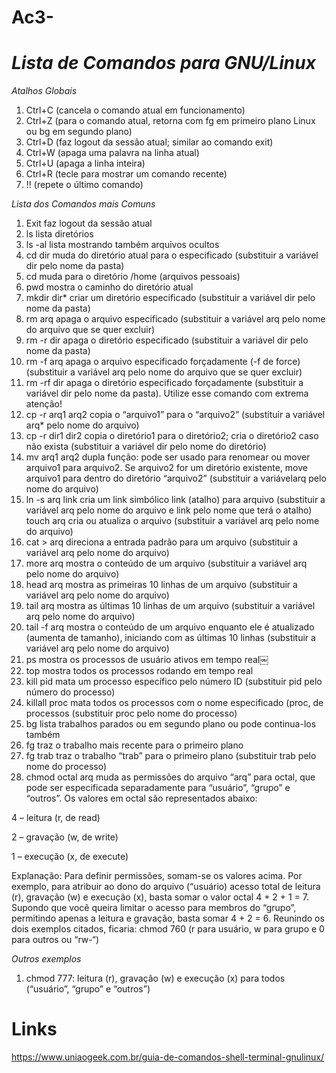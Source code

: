 # Ac3-

# _Lista de Comandos para GNU/Linux_

_Atalhos Globais_

1. Ctrl+C (cancela o comando atual em funcionamento)
2. Ctrl+Z (para o comando atual, retorna com fg em primeiro plano Linux ou bg em segundo plano)
3. Ctrl+D (faz logout da sessão atual; similar ao comando exit)
4. Ctrl+W (apaga uma palavra na linha atual)
5. Ctrl+U (apaga a linha inteira)
6. Ctrl+R (tecle para mostrar um comando recente)
7. !! (repete o último comando)

_Lista dos Comandos mais Comuns_ 

1. Exit faz logout da sessão atual
2. ls lista diretórios
3. ls -al lista mostrando também arquivos ocultos
4. cd dir muda do diretório atual para o especificado (substituir a variável dir pelo nome da pasta)
5. cd muda para o diretório /home (arquivos pessoais)
6. pwd mostra o caminho do diretório atual
7. mkdir dir* criar um diretório especificado (substituir a variável dir pelo nome da pasta)
8. rm arq apaga o arquivo especificado (substituir a variável arq pelo nome do arquivo que se quer excluir)
9. rm -r dir apaga o diretório especificado (substituir a variável dir pelo nome da pasta)
10. rm -f arq apaga o arquivo especificado forçadamente (-f de force) (substituir a variável arq pelo nome do arquivo que se quer excluir)
11. rm -rf dir apaga o diretório especificado forçadamente (substituir a variável dir pelo nome da pasta). Utilize esse comando com extrema atenção!
12. cp -r arq1 arq2 copia o “arquivo1” para o “arquivo2” (substituir a variável arq* pelo nome do arquivo)
13. cp -r dir1 dir2 copia o diretório1 para o diretório2; cria o diretório2 caso não exista (substituir a variável dir pelo nome do diretório)
14. mv arq1 arq2 dupla função: pode ser usado para renomear ou mover arquivo1 para arquivo2. Se arquivo2 for um diretório existente, move arquivo1 para dentro do diretório “arquivo2” (substituir a variávelarq pelo nome do arquivo)
15. ln -s arq link cria um link simbólico link (atalho) para arquivo (substituir a variável arq pelo nome do arquivo e link pelo nome que terá o atalho)
touch arq cria ou atualiza o arquivo (substituir a variável arq pelo nome do arquivo)
16. cat > arq direciona a entrada padrão para um arquivo (substituir a variável arq pelo nome do arquivo)
17. more arq mostra o conteúdo de um arquivo (substituir a variável arq pelo nome do arquivo)
18. head arq mostra as primeiras 10 linhas de um arquivo (substituir a variável arq pelo nome do arquivo)
19. tail arq mostra as últimas 10 linhas de um arquivo (substituir a variável arq pelo nome do arquivo)
20. tail -f arq mostra o conteúdo de um arquivo enquanto ele é atualizado (aumenta de tamanho), iniciando com as últimas 10 linhas (substituir a variável arq pelo nome do arquivo)
21. ps mostra os processos de usuário ativos em tempo real￼
22. top mostra todos os processos rodando em tempo real
23. kill pid mata um processo específico pelo número ID (substituir pid pelo número do processo)
24. killall proc mata todos os processos com o nome especificado (proc, de processos (substituir proc pelo nome do processo)
25. bg lista trabalhos parados ou em segundo plano ou pode continua-los também
26. fg traz o trabalho mais recente para o primeiro plano
27. fg trab traz o trabalho “trab” para o primeiro plano (substituir trab pelo nome do processo)
28. chmod octal arq muda as permissões do arquivo “arq” para octal, que pode ser especificada separadamente para “usuário”, “grupo” e “outros”. Os valores em octal são representados abaixo:

4 – leitura (r, de read)

2 – gravação (w, de write)

1 – execução (x, de execute)

Explanação: Para definir permissões, somam-se os valores acima. Por exemplo, para atribuir ao dono do arquivo (“usuário) acesso total de leitura (r), gravação (w) e execução (x), basta somar o valor octal 4 + 2 + 1 = 7. Supondo que você queira limitar o acesso para membros do “grupo”, permitindo apenas a leitura e gravação, basta somar 4 + 2 = 6. Reunindo os dois exemplos citados, ficaria: chmod 760 (r para usuário, w para grupo e 0 para outros ou “rw-“)

_Outros exemplos_

1. chmod 777: leitura (r), gravação (w) e execução (x) para todos (“usuário”, “grupo” e “outros”)



# Links

https://www.uniaogeek.com.br/guia-de-comandos-shell-terminal-gnulinux/
